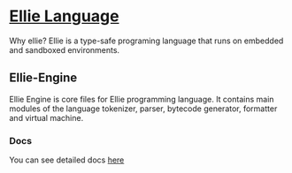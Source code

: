 # [Ellie Language](https://www.ellie-lang.org)

Why ellie? Ellie is a type-safe programing language that runs on embedded and sandboxed environments.

## Ellie-Engine

Ellie Engine is core files for Ellie programming language. It contains main modules of the language tokenizer, parser, bytecode generator, formatter and virtual machine.

### Docs

You can see detailed docs [here](https://docs.ellie-lang.org)
